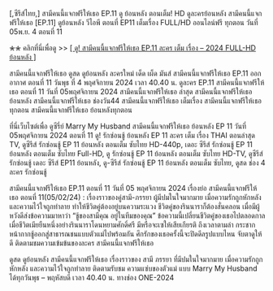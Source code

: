 [,ซีรีส์ไทย,] สามีคนนี้แจกฟรีให้เธอ EP.11 ดู ย้อนหลัง ตอนเต็ม! HD ดูละครย้อนหลัง สามีคนนี้แจกฟรีให้เธอ [EP.11] ดูย้อนหลัง วีไอพี ตอนที่ EP11 เต็มเรื่อง FULL/HD ออนไลน์ฟรี ทุกตอน วันที่ 05พ.ย. 4 ตอนที่ 11

✮✮ คลิกที่นี่เพื่อดู >> [[ ดู! สามีคนนี้แจกฟรีให้เธอ EP.11 ละคร เต็ม เรื่อง – 2024 FULL-HD ย้อนหลัง ]](https://t.co/QQ0P7amqZr)

สามีคนนี้แจกฟรีให้เธอ ดูสด ดูย้อนหลัง ละครใหม่ เด็ด เผ็ด มันส์ สามีคนนี้แจกฟรีให้เธอ EP.11 ออกอากาศ ตอนที่ 11 วันพุธ ที่ 4 พฤศจิกายน 2024 เวลา 40.40 น. ดูละคร EP.11 สามีคนนี้แจกฟรีให้เธอ ตอนที่ 11 วันที่ 05พฤศจิกายน 2024 สามีคนนี้แจกฟรีให้เธอ ล่าสุด สามีคนนี้แจกฟรีให้เธอ ย้อนหลัง สามีคนนี้แจกฟรีให้เธอ ช่องวัน44 สามีคนนี้แจกฟรีให้เธอ เต็มเรื่อง สามีคนนี้แจกฟรีให้เธอ ทุกตอน สามีคนนี้แจกฟรีให้เธอ ย้อนหลังทุกตอน

ที่นี่เว็บไซต์เพื่อ ดูซีรี่ย์ Marry My Husband สามีคนนี้แจกฟรีให้เธอ ย้อนหลัง EP 11 วันที่ 05พฤศจิกายน 2024 ตอนที่ 11 ดู! รักซ่อนชู้ ย้อนหลัง EP 11 ละคร เต็ม เรื่อง THAI ตอนล่าสุด TV, ดูซีรีส์ รักซ่อนชู้ EP 11 ย้อนหลัง ตอนเต็ม ซับไทย HD-440p, เดอะ ซีรีส์ รักซ่อนชู้ EP 11 ย้อนหลัง ตอนเต็ม ซับไทย Full-HD, ดู รักซ่อนชู้ EP 11 ย้อนหลัง ตอนเต็ม ซับไทย HD-TV, ดูซีรีส์ รักซ่อนชู้ เดอะ ซีรีส์ EP11 ย้อนหลัง, ดู-ซีรีส์ รักซ่อนชู้ EP 11 ย้อนหลัง ตอนเต็ม ซับไทย, ดูสด ช่อง 4 ละคร รักซ่อนชู้

สามีคนนี้แจกฟรีให้เธอ EP.11 ตอนที่ 11 วันที่ 05 พฤศจิกายน 2024 เรื่องย่อ สามีคนนี้แจกฟรีให้เธอ ตอนที่ 11(05/02/24) : เรื่องราวของคู่สามี-ภรรยา ผู้มีปมในใจมากมาย เมื่อความรักถูกหักหลัง และความไว้ใจถูกทำลาย ทำให้ชีวิตคู่ต้องอยู่บนความระแวง ชีวิตคู่ของรินนาราก็ต้องสั่นคลอน เมื่อมีผู้หวังดีส่งข้อความมาหาว่า “ชู้ของสามีคุณ อยู่ในทีมของคุณ” ข้อความนี้เปลี่ยนชีวิตคู่ของเธอไปตลอดกาล เมื่อชีวิตเมียยืนหนึ่งอย่างรินนาราโดนหยามศักดิ์ศรี มีหรือจะเซให้เสียเกียรติ ถึงเวลาตามล่า กระชากหน้ากากชู้ออกสู่สาธารณชนแบบตัวแม่ไปพร้อมกัน ศึกรักของเธอครั้งนี้จะปิดดีลรูปแบบไหน จับตาดูให้ดี ติดตามชมความเข้มข้นของละคร สามีคนนี้แจกฟรีให้เธอ

ดูสด ดูย้อนหลัง สามีคนนี้แจกฟรีให้เธอ เรื่องราวของ สามี ภรรยา ที่มีปมในใจมากมาย เมื่อความรักถูกหักหลัง และความไว้ใจถูกทำลาย ติดตามรับชม ความแซ่บของตัวแม่ แบบ Marry My Husband ได้ทุกวันพุธ – พฤหัสบดี เวลา 40.40 น. ทางช่อง ONE-2024

